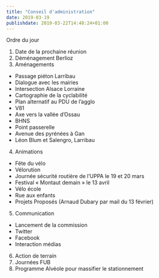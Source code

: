```yaml
---
title: "Conseil d'administration"
date: 2019-03-19
publishdate: 2019-03-22T14:48:24+01:00
---
```


Ordre du jour

1. Date de la prochaine réunion
2. Déménagement Berlioz
3. Aménagements
  * Passage piéton Larribau
  * Dialogue avec les mairies
  * Intersection Alsace Lorraine
  * Cartographie de la cyclabilité
  * Plan alternatif au PDU de l’agglo
  * V81
  * Axe vers la vallée d’Ossau
  * BHNS
  * Point passerelle
  * Avenue des pyrénées à Gan
  * Léon Blum et Salengro, Larribau
4. Animations
  * Fête du vélo
  * Vélorution
  * Journée sécurité routière de l’UPPA le 19 et 20 mars
  * Festival « Montaut demain » le 13 avril
  * Vélo école
  * Rue aux enfants
  * Projets Proposés (Arnaud Dubary par mail du 13 février)
5. Communication
  * Lancement de la commission
  * Twitter
  * Facebook
  * Interaction médias
6. Action de terrain
7. Journées FUB
8. Programme Alvéole pour massifier le stationnement